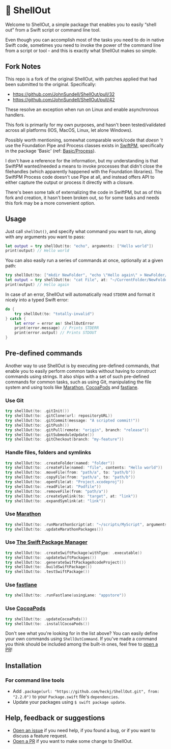 
# 🐚 ShellOut

Welcome to ShellOut, a simple package that enables you to easily “shell out” from a Swift script or command line tool.

Even though you can accomplish most of the tasks you need to do in native Swift code, sometimes you need to invoke the power of the command line from a script or tool - and this is exactly what ShellOut makes so simple.

## Fork Notes

This repo is a fork of the original ShellOut, with patches applied that had been submitted to the original.
Specifically:

- <https://github.com/JohnSundell/ShellOut/pull/32>
- <https://github.com/JohnSundell/ShellOut/pull/42>

These resolve an exception when run on Linux and enable asynchronous handlers.

This fork is primarily for my own purposes, and hasn't been tested/validated across all platforms (IOS, MacOS, Linux, let alone Windows).

Possibly worth mentioning, somewhat comparable work/code that *doesn 't* use the
Foundation Pipe and Process classes exists in [SwiftPM](https://github.com/apple/swift-package-manager),
specifically in the package 'Basic'
(ref: [Basic/Process](https://github.com/apple/swift-package-manager/blob/master/Sources/Basic/Process.swift)).

I don't have a reference for the information, but my understanding is that SwiftPM wanted/needed a means to
invoke processes that didn't close the filehandles (which apparently happened with the Foundation libraries).
The SwiftPM Process code doesn't use Pipe at all, and instead offers API to either capture the output or
process it directly with a closure.

There's been some talk of externalizing the code in SwiftPM, but as of this fork and creation, it hasn't been
broken out, so for some tasks and needs this fork may be a more convenient option.

## Usage

Just call `shellOut()`, and specify what command you want to run, along with any arguments you want to pass:

```swift
let output = try shellOut(to: "echo", arguments: ["Hello world"])
print(output) // Hello world
```

You can also easily run a series of commands at once, optionally at a given path:

```swift
try shellOut(to: ["mkdir NewFolder", "echo \"Hello again\" > NewFolder/File"], at: "~/CurrentFolder")
let output = try shellOut(to: "cat File", at: "~/CurrentFolder/NewFolder")
print(output) // Hello again
```

In case of an error, ShellOut will automatically read `STDERR` and format it nicely into a typed Swift error:

```swift
do {
    try shellOut(to: "totally-invalid")
} catch {
    let error = error as! ShellOutError
    print(error.message) // Prints STDERR
    print(error.output) // Prints STDOUT
}
```

## Pre-defined commands

Another way to use ShellOut is by executing pre-defined commands, that enable you to easily perform common tasks without having to construct commands using strings. It also ships with a set of such pre-defined commands for common tasks, such as using Git, manipulating the file system and using tools like [Marathon](https://github.com/JohnSundell/Marathon), [CocoaPods](https://cocoapods.org) and [fastlane](https://fastlane.tools).

### Use Git

```swift
try shellOut(to: .gitInit())
try shellOut(to: .gitClone(url: repositoryURL))
try shellOut(to: .gitCommit(message: "A scripted commit!"))
try shellOut(to: .gitPush())
try shellOut(to: .gitPull(remote: "origin", branch: "release"))
try shellOut(to: .gitSubmoduleUpdate())
try shellOut(to: .gitCheckout(branch: "my-feature"))
```

### Handle files, folders and symlinks

```swift
try shellOut(to: .createFolder(named: "folder"))
try shellOut(to: .createFile(named: "file", contents: "Hello world"))
try shellOut(to: .moveFile(from: "path/a", to: "path/b"))
try shellOut(to: .copyFile(from: "path/a", to: "path/b"))
try shellOut(to: .openFile(at: "Project.xcodeproj"))
try shellOut(to: .readFile(at: "Podfile"))
try shellOut(to: .removeFile(from: "path/a"))
try shellOut(to: .createSymlink(to: "target", at: "link"))
try shellOut(to: .expandSymlink(at: "link"))
```

### Use [Marathon](https://github.com/JohnSundell/Marathon)

```swift
try shellOut(to: .runMarathonScript(at: "~/scripts/MyScript", arguments: ["One", "Two"]))
try shellOut(to: .updateMarathonPackages())
```

### Use [The Swift Package Manager](https://github.com/apple/swift-package-manager)

```swift
try shellOut(to: .createSwiftPackage(withType: .executable))
try shellOut(to: .updateSwiftPackages())
try shellOut(to: .generateSwiftPackageXcodeProject())
try shellOut(to: .buildSwiftPackage())
try shellOut(to: .testSwiftPackage())
```

### Use [fastlane](https://fastlane.tools)

```swift
try shellOut(to: .runFastlane(usingLane: "appstore"))
```

### Use [CocoaPods](https://cocoapods.org)

```swift
try shellOut(to: .updateCocoaPods())
try shellOut(to: .installCocoaPods())
```

Don't see what you're looking for in the list above? You can easily define your own commands using `ShellOutCommand`. If you've made a command you think should be included among the built-in ones, feel free to [open a PR](https://github.com/heckj/ShellOut/pull/new/master)!

## Installation

### For command line tools

- Add `.package(url: "https://github.com/heckj/ShellOut.git", from: "2.2.0")` to your `Package.swift` file's `dependencies`.
- Update your packages using `$ swift package update`.

## Help, feedback or suggestions

- [Open an issue](https://github.com/heckj/ShellOut/issues/new) if you need help, if you found a bug, or if you want to discuss a feature request.
- [Open a PR](https://github.com/heckj/ShellOut/pull/new/master) if you want to make some change to ShellOut.

